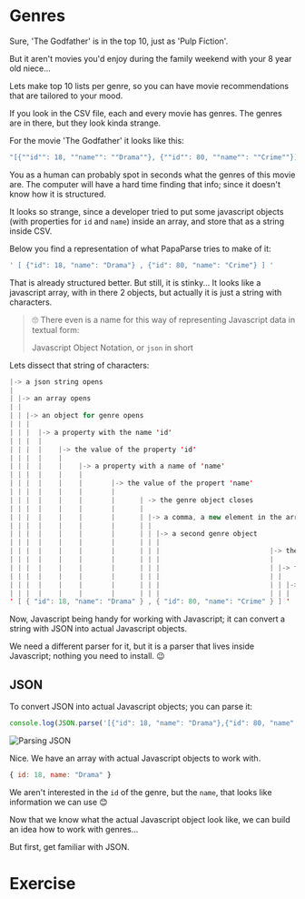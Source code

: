 # Genres

Sure, 'The Godfather' is in the top 10, just as 'Pulp Fiction'.

But it aren't movies you'd enjoy during the family weekend with your 8 year old niece...

Lets make top 10 lists per genre, so you can have movie recommendations that are tailored to your mood.

If you look in the CSV file, each and every movie has genres. The genres are in there, but they look kinda strange.

For the movie 'The Godfather' it looks like this:
```js
"[{""id"": 18, ""name"": ""Drama""}, {""id"": 80, ""name"": ""Crime""}]"
```

You as a human can probably spot in seconds what the genres of this movie are. The computer will have a hard time finding that info; since it doesn't know how it is structured.

It looks so strange, since a  developer tried to put some javascript objects (with properties for `id` and `name`) inside an array, and store that as a string inside CSV.

Below you find a representation of what PapaParse tries to make of it:

```js
' [ {"id": 18, "name": "Drama"} , {"id": 80, "name": "Crime"} ] '
```
That is already structured better. But still, it is stinky... It looks like a javascript array, with in there 2 objects, but actually it is just a string with characters.

> 🙄 There even is a name for this way of representing Javascript data in textual form:
>
> Javascript Object Notation, or `json` in short

Lets dissect that string of characters:
```Java
|-> a json string opens
|
| |-> an array opens
| |
| | |-> an object for genre opens
| | |
| | |  |-> a property with the name 'id'
| | |  |
| | |  |    |-> the value of the property 'id'
| | |  |    |
| | |  |    |    |-> a property with a name of 'name'
| | |  |    |    |
| | |  |    |    |       |-> the value of the propert 'name'
| | |  |    |    |       |
| | |  |    |    |       |      | -> the genre object closes
| | |  |    |    |       |      |
| | |  |    |    |       |      | |-> a comma, a new element in the array comes up
| | |  |    |    |       |      | |
| | |  |    |    |       |      | | |-> a second genre object
| | |  |    |    |       |      | | |
| | |  |    |    |       |      | | |                           |-> the second genre closes
| | |  |    |    |       |      | | |                           |
| | |  |    |    |       |      | | |                           | |-> the array closes
| | |  |    |    |       |      | | |                           | |
| | |  |    |    |       |      | | |                           | | |-> the json string closes
| | |  |    |    |       |      | | |                           | | |
' [ { "id": 18, "name": "Drama" } , { "id": 80, "name": "Crime" } ] '
```

Now, Javascript being handy for working with Javascript; it can convert a string with JSON into actual Javascript objects.

We need a different parser for it, but it is a parser that lives inside Javascript; nothing you need to install. 😉

## JSON

To convert JSON into actual Javascript objects; you can parse it:

```js
console.log(JSON.parse('[{"id": 18, "name": "Drama"},{"id": 80, "name": "Crime"}]'))
```
![Parsing JSON](https://cd.sseu.re/parsing-json.png)

Nice. We have an array with actual Javascript objects to work with.

```js
{ id: 18, name: "Drama" }
```

We aren't interested in the `id` of the genre, but the `name`, that looks like information we can use 😊

Now that we know what the actual Javascript object look like, we can build an idea how to work with genres...

But first, get familiar with JSON.

# Exercise
